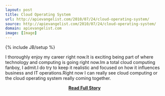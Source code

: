 ```yaml
---
layout: post
title: Cloud Operating System
url: http://apievangelist.com/2010/07/24/cloud-operating-system/
source: http://apievangelist.com/2010/07/24/cloud-operating-system/
domain: apievangelist.com
image: [Image]
---
```

{% include JB/setup %}<p>I thoroughly enjoy my career right now.It is exciting being part of where technology and computing is going right now.Im a total cloud computing fanboy, I admit.I do try to keep it realistic and focused on how it influences business and IT operations.Right now I can really see cloud computing or the cloud operating system really coming together.</p>
<center><p><a href="http://apievangelist.com/2010/07/24/cloud-operating-system/" style='padding:25px; font-sze:18px; font-weight: bold;'>Read Full Story</a></p></center>
